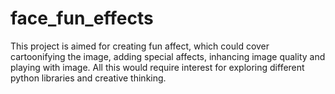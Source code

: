 # face_fun_effects
This project is aimed for creating fun affect, which could cover cartoonifying the image, adding special affects, inhancing image quality and playing with image. All this would require interest for exploring different python libraries and creative thinking.

